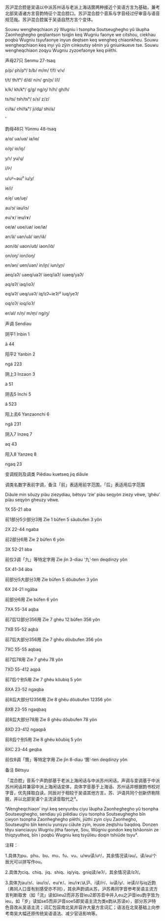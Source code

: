 苏沪混合腔是吴语以中派苏州话与老派上海话箇两种接近个吴语方言为基础，兼考北部吴语诸方言音韵特征个混合腔口。苏沪混合腔个音系与字音经过仔审音与语音规范哉。苏沪混合腔属于吴语自然方言个变体。

Souwu wengheqchiaon zŷ Wugniu ì tsonpha Soutseughegho yû lâupha Zaonheghegho geqliantson tsiqjìn keq Wugniu faonye we citshou, ciekhau poqbù Wugniu tsyufaonye inyun deqtsen keq wengheq chiaonkheu. Souwu wengheqchiaon keq inyi yû zŷin cinkoutsy sěnin yû gniuinkueve tse. Souwu wengheqchiaon zoqyu Wugniu zyzoefaonye keq piěthi.



声母27只 Senmu 27-tsaq

p/p/ ph/pʰ/ b/b/ m/m/ f/f/ v/v/

t/t/ th/tʰ/ d/d/ n/n/ gn/ɲ/ l/l/

k/k/ kh/kʰ/ g/ɡ/ ng/ŋ/ h/h/ gh/ɦ/

ts/ts/ tsh/tsʰ/ s/s/ z/z/

ci/tɕ/ chi/tɕʰ/ ji/dʑ/ shi/ɕ/ 

'

韵母48只 Yûnmu 48-tsaq

a/ɑ/ ua/uɑ/ ia/iɑ/ 

o/o̝/ io/io̝/

y/ɿ/ yu/ʮ/

i/iᶽ/

u/uᵝ~əu/¹ iu/y/

ie/i/

e/e̞/ ue/ue̞/ 

au/ɔ/ iau/iɔ/

eu/ɤ/ ieu/iɤ/

oe/ø/ uoe/uø/ ioe/iø/

an/ã/ uan/uã/ ian/iã/

aon/ɑ̃/ uaon/uɑ̃/ iaon/iɑ̃/

on/oŋ/ ion/ioŋ/

en/ən/ uen/uən/ in/iɲ/ iun/yɲ/

aeq/aʔ/ uaeq/uaʔ/ iaeq/iaʔ/ iuaeq/yaʔ/

aq/ɑʔ/ iaq/iɑʔ/

eq/əʔ/ ueq/uəʔ/ iq/iɪʔ~ieʔ/² iuq/yeʔ/

oq/oʔ/ ioq/ioʔ/

er/əl/ n/n̩/ m/m̩/ ng/ŋ̩/

声调 Sendiau

阴平1 Inbin 1 

ā 44 

阳平2 Yanbin 2 

ngá 223 

阴上3 Inzaon 3

à 51 

阴去5 Inchi 5

ǎ 523 

阳上去6 Yanzaonchi 6

ngâ 231 

阴入7 Inzeq 7

aq 43 

阳入8 Yanzeq 8

ngaq 23

变调规则及调类 Piědiau kuetseq jiq diâule

调类名数字表前字调，备注「前」表适用前字范围，「后」表适用后字范围

Diâule min sǒuzy piàu ziezydiau, bêtsyu ‘zie’ piàu seqyòn ziezy vêwe, ‘ghêu’ piàu seqyòn gheuzy vêwe.

1X 55-21 aba

前1部分5少部分3用 Zie 1 bûfen 5 sǎubufen 3 yôn

2X 22-44 ngaba

前2部分6用 Zie 2 bûfen 6 yôn

3X 52-21 àba

前仅3调「九」等特定字用 Zie jîn 3-diau ‘九’-ten deqdinzy yôn

5X 41-34 ǎba

前部分5大部分3用 Zie bûfen 5 dôubufen 3 yôn

6X 24-21 ngâba

前部分6用 Zie bûfen 6 yôn

7XA 55-34 aqba

前7后12部分356用 Zie 7 ghêu 12 bûfen 356 yôn

7XB 55-52 aqbà

前7后大部分356用 Zie 7 ghêu dôubufen 356 yôn

7XC 55-55 aqbaq

前7后78用 Zie 7 ghêu 78 yôn

7XD 55-412 aqpǎ

前7后个别5用 Zie 7 ghêu kǒubiq 5 yôn

8XA 23-52 ngaqba

前8后大部分12356用 Zie 8 ghêu dôubufen 12356 yôn

8XB 23-55 ngaqbaq

前8后大部分78用 Zie 8 ghêu dôubufen 78 yôn

8XD 23-412 ngaqpǎ

前8后个别5用 Zie 8 ghêu kǒubiq 5 yôn

8XC 23-44 geqba

前仅8调「箇」等特定字用 Zie jîn 8-diau ‘箇’-ten deqdinzy yôn



备注 Bêtsyu

「混合腔」音系个声韵部基于老派上海闲话与中派苏州闲话，声调与变调基于中派苏州闲话并兼容中派上海闲话变体，具体字音基于上海话、苏州话并根据韵书校对字音，优先择取白读。同辰对于相较于吴语其他方言，苏、沪语共同个创新侪剔除脱，并以北部吴语个主流读音取代之³。

‘Wengheqchiaon’ inyi keq senyunbu ciyu lâupha Zaonheghegho yû tsonpha Soutseughegho, sendiau yû piědiau ciyu tsonpha Soutseughegho bîn cieyon tsonpha Zaonheghegho piěthi, jiûthi zyin ciyu Zaonhegho, Soutseugho bîn kenciu yunsyu ciǎute zyin, ieusie zeqtshiu baqdoq. Donzen těyu sianciauyu Wugniu jitha faonye, Sou, Wûgniu gondon keq tshǎonsin ze thiqzyutheq, bîn ì poqbù Wugniu keq tsyǔlieu doqin tshiǔde tsyu³.

注释：

1.具体为pu、phu、bu、mu、fu、vu、u/wu读/uᵝ/，其余情况读/əu/。读/əu/个辰光可以拼写作ou。

2.具体为ciq、chiq、jiq、shiq、iq/yiq、gniq读/ieʔ/，其余情况读/iɪʔ/。

3.具体为au/ɔ/、iau/iɔ/、eu/ɤ/、ieu/iɤ/从沪、i读/iᶽ/、iu读/y/、ie读/i/与iq近韵（弗同人口音有别感受亦不同），其余声韵调从苏，沪苏弗同字音参考吴语主流方言判断取舍（如「流」读如lieu2而非苏音leu2即苏音中并入eu之沪音ieu韵字皆为ieu，如「岁」读如se5而非沪音soe5即吴语主流为类e韵从苏读e），部分苏沪特色音改从吴语主流；词汇包容南北吴并容许大量方言词汇；语法在北吴基础上向参考南吴大幅还原传统吴语语法、减少官话影响等。
